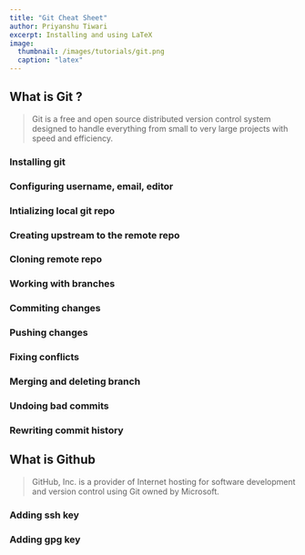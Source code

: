 ```yaml
---
title: "Git Cheat Sheet"
author: Priyanshu Tiwari
excerpt: Installing and using LaTeX 
image: 
  thumbnail: /images/tutorials/git.png
  caption: "latex"
---
```


## What is Git ?

> Git is a free and open source distributed version control system designed to handle everything from small to very large projects with speed and efficiency.

### Installing git

### Configuring username, email, editor

### Intializing local git repo

### Creating upstream to the remote repo

### Cloning remote repo

### Working with branches

### Commiting changes

### Pushing changes

### Fixing conflicts

### Merging and deleting branch

### Undoing bad commits

### Rewriting commit history

## What is Github

> GitHub, Inc. is a provider of Internet hosting for software development and version control using Git owned by Microsoft.

### Adding ssh key

### Adding gpg key
